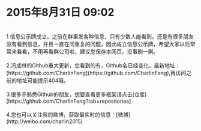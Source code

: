 2015年8月31日 09:02
=========

<br/>
1.信息公示牌成立，之前在群里发各种信息，只有少数人能看到，还是有很多朋友没有看到信息，并且一直在问重复的问题，因此成立信息公示牌，希望大家以后常常来看看，不用再看群公司啦，建议您保存本网页，没事刷一刷。<br/>

<br/>
2.冯成林的Github重大更新，您看到的有，Github名已经变化，最新地址：[https://github.com/CharlinFeng](https://github.com/CharlinFeng),再访问之前的地址可能提示404哦。<br/>

<br/>
3.很多不熟悉Github的朋友，想要查看更多框架请点击(仓库)[https://github.com/CharlinFeng?tab=repositories]<br/>

<br/>
4.您也可以关注我的微博，获取最实时的信息：[微博](http://weibo.com/charlin2015)<br/>
